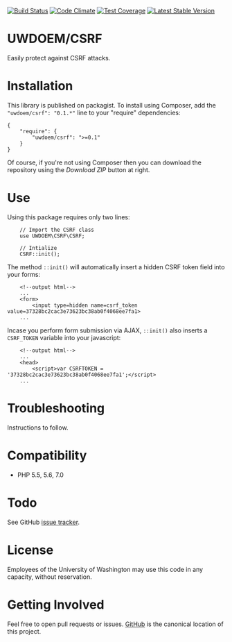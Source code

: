[![Build Status](https://travis-ci.org/UWEnrollmentManagement/CSRF.svg?branch=master)](https://travis-ci.org/UWEnrollmentManagement/CSRF)
[![Code Climate](https://codeclimate.com/github/UWEnrollmentManagement/CSRF/badges/gpa.svg)](https://codeclimate.com/github/UWEnrollmentManagement/CSRF)
[![Test Coverage](https://codeclimate.com/github/UWEnrollmentManagement/CSRF/badges/coverage.svg)](https://codeclimate.com/github/UWEnrollmentManagement/CSRF/coverage)
[![Latest Stable Version](https://poser.pugx.org/uwdoem/csrf/v/stable)](https://packagist.org/packages/uwdoem/csrf)

UWDOEM/CSRF
=============

Easily protect against CSRF attacks.


Installation
===============

This library is published on packagist. To install using Composer, add the `"uwdoem/csrf": "0.1.*"` line to your "require" dependencies:

```
{
    "require": {
        "uwdoem/csrf": ">=0.1"
    }
}
```

Of course, if you're not using Composer then you can download the repository using the *Download ZIP* button at right.

Use
===

Using this package requires only two lines:
```
    // Import the CSRF class
    use UWDOEM\CSRF\CSRF;
    
    // Intialize
    CSRF::init();
```

The method `::init()` will automatically insert a hidden CSRF token field into your forms:
```
    <!--output html-->
    ...
    <form>
        <input type=hidden name=csrf_token value=37328bc2cac3e73623bc38ab0f4068ee7fa1>
    ...
```

Incase you perform form submission via AJAX, `::init()` also inserts a `CSRF_TOKEN` variable into your javascript:
```
    <!--output html-->
    ...
    <head>
        <script>var CSRFTOKEN = '37328bc2cac3e73623bc38ab0f4068ee7fa1';</script>
    ...
```

Troubleshooting
===============
 
 Instructions to follow.
 
Compatibility
=============

* PHP 5.5, 5.6, 7.0

Todo
====

See GitHub [issue tracker](https://github.com/UWEnrollmentManagement/CSRF/issues/).

License
====

Employees of the University of Washington may use this code in any capacity, without reservation.

Getting Involved
================

Feel free to open pull requests or issues. [GitHub](https://github.com/UWEnrollmentManagement/CSRF) is the canonical location of this project.

